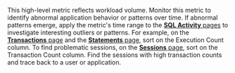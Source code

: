 This high-level metric reflects workload volume. Monitor this metric to identify abnormal application behavior or patterns over time. If abnormal patterns emerge, apply the metric's time range to the <a href="https://www.cockroachlabs.com/docs/stable/monitoring-and-alerting#sql-activity-pages"><b>SQL Activity</b> pages</a> to investigate interesting outliers or patterns. For example, on the <a href="https://www.cockroachlabs.com/docs/cockroachcloud/transactions-page"><b>Transactions</b> page</a> and the  <a href="https://www.cockroachlabs.com/docs/cockroachcloud/statements-page"><b>Statements</b> page</a>, sort on the Execution Count column. To find problematic sessions, on the  <a href="https://www.cockroachlabs.com/docs/cockroachcloud/transactions-page"><b>Sessions</b> page</a>, sort on the Transaction Count column. Find the sessions with high transaction counts and trace back to a user or application.